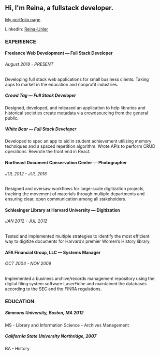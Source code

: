 ## Hi, I'm Reina, a fullstack developer.

<!--[![Reina's github stats](https://github-readme-stats.vercel.app/api?username=Reina-git)](https://github.com/Reina-git/github-readme-stats)-->

[My portfolio page](http://reina-uhler.surge.sh "My portfolio page")

LinkedIn: [Reina-Uhler](https://www.linkedin.com/in/reina-uhler/)

### EXPERIENCE
#### Freelance Web Development — Full Stack Developer
###### August 2018 - PRESENT
Developing full stack web applications for small business clients. Taking apps to market in the education and nonprofit industries.

##### Crowd Tag — Full Stack Developer
Designed, developed, and released an application to help libraries and historical societies create metadata via crowdsourcing from the general public.  
##### White Bear — Full Stack Developer
Developed to spec an app to aid in student achievement utilizing memory techniques and a spaced repetition algorithm. Wrote APIs to perform CRUD operations. Rewrote the front end in React.

#### Northeast Document Conservation Center — Photographer
###### JUL 2012 - JUL 2018
Designed and oversaw workflows for large-scale digitization projects, tracking the movement of materials through multiple departments and ensuring clear, open communication among all stakeholders.
#### Schlesinger Library at Harvard University — Digitization 
###### JAN 2012 - JUL 2012
Tested and implemented multiple strategies to identify the most efficient way to digitize documents for Harvard’s premier Women’s History library.
#### AFA Financial Group, LLC — Systems Manager
###### OCT 2004 - NOV 2009
Implemented a business archive/records management repository using the digital filing system software LaserFiche and maintained the databases according to the SEC and the FINRA regulations.

### EDUCATION
##### Simmons University, Boston, MA  2012
MS - Library and Information Science - Archives Management
##### California State University Northridge, 2007
BA - History



<!--
**Reina-git/Reina-git** is a ✨ _special_ ✨ repository because its `README.md` (this file) appears on your GitHub profile.

Here are some ideas to get you started:

- 🔭 I’m currently working on ...
- 🌱 I’m currently learning ...
- 👯 I’m looking to collaborate on ...
- 🤔 I’m looking for help with ...
- 💬 Ask me about ...
- 📫 How to reach me: ...
- 😄 Pronouns: ...
- ⚡ Fun fact: ...
-->
